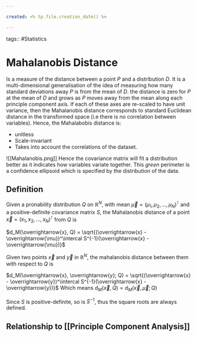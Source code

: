 ```yaml
---

created: <% tp.file.creation_date() %>

---
```

tags:: #Statistics 

# Mahalanobis Distance

Is a measure of the distance between a point $P$ and a distribution $D$. It is a multi-dimensional generalisation of the idea of measuring how many standard deviations away $P$ is from the mean of $D$. the distance is zero for $P$ at the mean of $D$ and grows as $P$ moves away from the mean along each principle component axis. If each of these axes are re-scaled to have unit variance, then the Mahalanobis distance corresponds to standard Euclidean distance in the transformed space (i.e there is no correlation between variables). Hence, the Mahalabobis distance is:
- unitless
- Scale-invariant 
- Takes into account the correlations of the dataset.

![[Mahalanobis.png]]
Hence the covariance matrix will fit a distribution better as it indicates how variables variate together. This *green* perimeter is a confidence ellipsoid which is specified by the distribution of the data.

## Definition
Given a pronability distribution $Q$ on $\mathbb{R}^N$, with mean $\overrightarrow{\mu} = (\mu_1, \mu_2, \dots, \mu_N)^\intercal$ and a positive-definite covariance matrix $S$, the Mahalanobis distance of a point $\overrightarrow{x} = (x_1, x_2, \dots, x_N)^\intercal$ from $Q$ is

$d_M(\overrightarrow{x}, Q) = \sqrt{(\overrightarrow{x} - \overrightarrow{\mu})^\intercal S^{-1}(\overrightarrow{x} - \overrightarrow{\mu})}$

Given two points $\overrightarrow{x}$ and $\overrightarrow{y}$ in $\mathbb{R}^N$, the mahalanobis distance between them with respect to $Q$ is

$d_M(\overrightarrow{x}, \overrightarrow{y}; Q) = \sqrt{(\overrightarrow{x} - \overrightarrow{y})^\intercal S^{-1}(\overrightarrow{x} - \overrightarrow{y})}$
Which means $d_M(\overrightarrow{x}, Q) = d_M(\overrightarrow{x}, \overrightarrow{\mu}; Q)$

Since $S$ is positive-definite, so is $S^{-1}$, thus the square roots are always defined.

## Relationship to [[Principle Component Analysis]]




